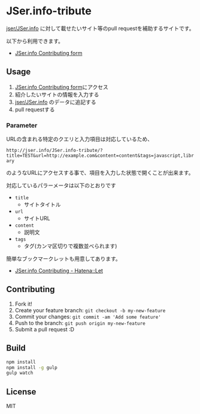 # JSer.info-tribute

[jser/JSer.info](https://github.com/jser/JSer.info "jser/JSer.info") に対して載せたいサイト等のpull requestを補助するサイトです。

以下から利用できます。

* [JSer.info Contributing form](http://jser.info/JSer.info-tribute/ "JSer.info Contributing form")

## Usage

1. [JSer.info Contributing form](http://jser.info/JSer.info-tribute/ "JSer.info Contributing form")にアクセス
2. 紹介したいサイトの情報を入力する
4. [jser/JSer.info](https://github.com/jser/JSer.info "jser/JSer.info") のデータに追記する
5. pull requestする

### Parameter

URLの含まれる特定のクエリと入力項目は対応しているため、

`http://jser.info/JSer.info-tribute/?title=TEST&url=http://example.com&content=content&tags=javascript,library`

のようなURLにアクセスする事で、項目を入力した状態で開くことが出来ます。

対応しているパラーメータは以下のとおりです

* `title`
    * サイトタイトル
* `url`
    * サイトURL
* `content`
    * 説明文
* `tags`
    * タグ(カンマ区切りで複数並べられます)

簡単なブックマークレットも用意してあります。

* [JSer.info Contributing - Hatena::Let](http://let.hatelabo.jp/efcl/let/hJmdgKOVlstQ "JSer.info Contributing - Hatena::Let")

## Contributing

1. Fork it!
2. Create your feature branch: `git checkout -b my-new-feature`
3. Commit your changes: `git commit -am 'Add some feature'`
4. Push to the branch: `git push origin my-new-feature`
5. Submit a pull request :D

## Build

``` sh
npm install
npm install -g gulp
gulp watch
```

## License

MIT
